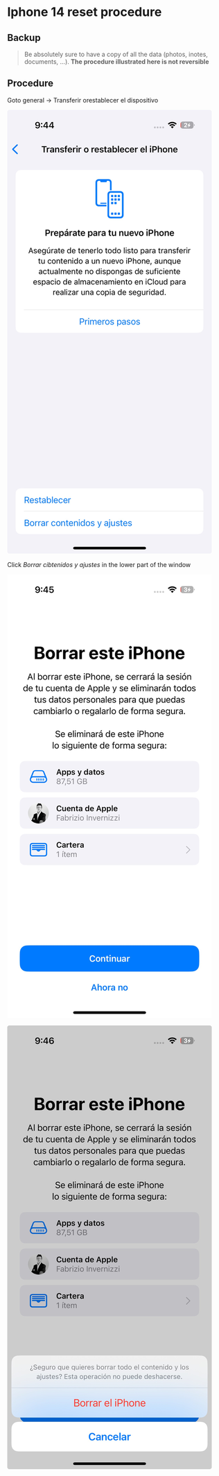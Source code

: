 # Iphone 14 reset procedure

## Backup

> Be absolutely sure to have a copy of all the data (photos, inotes, documents, ...). **The procedure illustrated here is not reversible**


## Procedure

Goto general -> Transferir orestablecer el dispositivo

![general](../images/1.jpg)

Click *Borrar cibtenidos y ajustes* in the lower part of the window

![reset](../images/2.jpg)

![general](../images/3.jpg)



